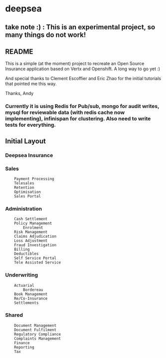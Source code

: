 # deepsea

## take note :) : This is an experimental project, so many things do not work!

## README

This is a simple (at the moment) project to recreate an Open Source Insurance application based on Vertx and Openshift. A long way to go yet :)

And special thanks to Clement Escoffier and Eric Zhao for the initial tutorials that pointed me this way.

Thanks, Andy

### Currently it is using Redis for Pub/sub, mongo for audit writes, mysql for reviewable data (with redis cache now implementing), infinispan for clustering. Also need to write tests for everything.

## Initial Layout
### Deepsea Insurance
###	Sales
		Payment Processing
		Telesales
		Retention
		Optimisation
		Sales Portal
###	Administration
		Cash Settlement
		Policy Management
			Enrolment
		Risk Management
		Claims Adjudication
		Loss Adjustment
		Fraud Investigation
		Billing
		Deductibles
		Self Service Portal
		Tele Assisted Service
###	Underwriting
		Actuarial
			Bordereau
		Book Management
		Re/Co-Insurance
		Settlements
###	Shared 
		Document Management
		Document Fulfilment
		Regulatory Compliance
		Complaints Management
		Finance
		Reporting
		Tax
